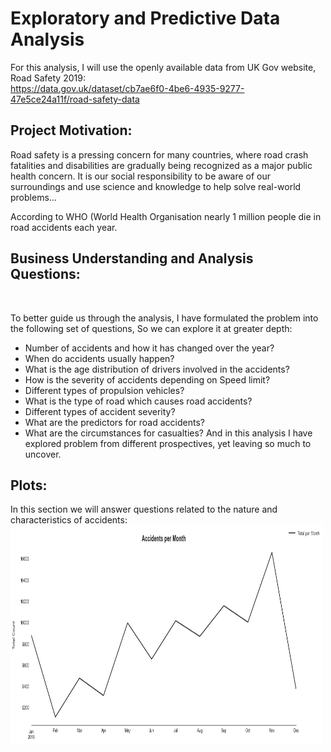 # Exploratory and Predictive Data Analysis

For this analysis, I will use the openly available data from UK Gov website, Road Safety 2019:
<br>
https://data.gov.uk/dataset/cb7ae6f0-4be6-4935-9277-47e5ce24a11f/road-safety-data

## Project Motivation:
Road safety is a pressing concern for many countries, where road crash fatalities and disabilities are gradually being recognized as a major public health concern. It is our social responsibility to be aware of our surroundings and use science and knowledge to help solve real-world problems...
<br>

According to WHO (World Health Organisation nearly 1 million people die in road accidents each year.
<br>

## Business Understanding and Analysis Questions:
<br>

To better guide us through the analysis, I have formulated the problem into the following set of questions, So we can explore it at greater depth:
- Number of accidents and how it has changed over the year?
- When do accidents usually happen?
- What is the age distribution of drivers involved in the accidents?
- How is the severity of accidents depending on Speed limit?
- Different types of propulsion vehicles?
- What is the type of road which causes road accidents?
- Different types of accident severity?
- What are the predictors for road accidents?
- What are the circumstances for casualties?
And in this analysis I have explored problem from different prospectives, yet leaving so much to uncover.

## Plots:
In this section we will answer questions related to the nature and characteristics
of accidents:
<img align="center" width="500" height="350" src="Projects/Road_Safety_UK/Images/index.png">

</p>
<br><br>
